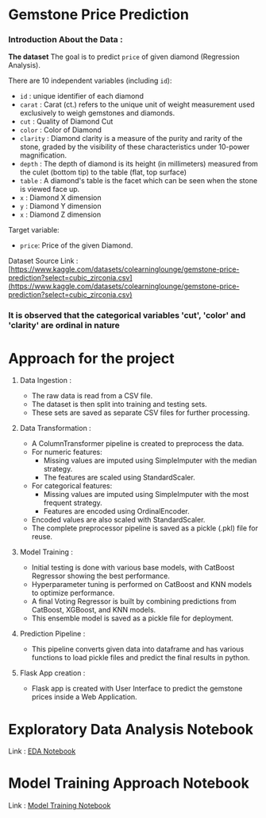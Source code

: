 # Gemstone Price Prediction

### Introduction About the Data :

**The dataset** The goal is to predict `price` of given diamond (Regression Analysis).

There are 10 independent variables (including `id`):

* `id` : unique identifier of each diamond
* `carat` : Carat (ct.) refers to the unique unit of weight measurement used exclusively to weigh gemstones and diamonds.
* `cut` : Quality of Diamond Cut
* `color` : Color of Diamond
* `clarity` : Diamond clarity is a measure of the purity and rarity of the stone, graded by the visibility of these characteristics under 10-power magnification.
* `depth` : The depth of diamond is its height (in millimeters) measured from the culet (bottom tip) to the table (flat, top surface)
* `table` : A diamond's table is the facet which can be seen when the stone is viewed face up.
* `x` : Diamond X dimension
* `y` : Diamond Y dimension
* `x` : Diamond Z dimension

Target variable:
* `price`: Price of the given Diamond.

Dataset Source Link :
[https://www.kaggle.com/datasets/colearninglounge/gemstone-price-prediction?select=cubic_zirconia.csv](https://www.kaggle.com/datasets/colearninglounge/gemstone-price-prediction?select=cubic_zirconia.csv)

### It is observed that the categorical variables 'cut', 'color' and 'clarity' are ordinal in nature


# Approach for the project 

1. Data Ingestion : 
    * The raw data is read from a CSV file.
    * The dataset is then split into training and testing sets.
    * These sets are saved as separate CSV files for further processing. 

2. Data Transformation : 
    * A ColumnTransformer pipeline is created to preprocess the data.
    * For numeric features:
        - Missing values are imputed using SimpleImputer with the median strategy.
        - The features are scaled using StandardScaler.
    * For categorical features:
        - Missing values are imputed using SimpleImputer with the most frequent strategy.
        - Features are encoded using OrdinalEncoder.
    * Encoded values are also scaled with StandardScaler.
    * The complete preprocessor pipeline is saved as a pickle (.pkl) file for reuse.

3. Model Training :   
    * Initial testing is done with various base models, with CatBoost Regressor showing the best performance.
    * Hyperparameter tuning is performed on CatBoost and KNN models to optimize performance.
    * A final Voting Regressor is built by combining predictions from CatBoost, XGBoost, and KNN models.
    * This ensemble model is saved as a pickle file for deployment.

4. Prediction Pipeline : 
    * This pipeline converts given data into dataframe and has various functions to load pickle files and predict the final results in python.

5. Flask App creation : 
    * Flask app is created with User Interface to predict the gemstone prices inside a Web Application.

# Exploratory Data Analysis Notebook

Link : [EDA Notebook](https://github.com/sanketdevakar/Gemstone_Price_Predictor/blob/main/notebook/1_EDA_Gemstone_price_Predictor.ipynb)

# Model Training Approach Notebook

Link : [Model Training Notebook](notebook\2_Model_Training_Gemstones.ipynb)

